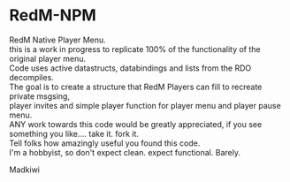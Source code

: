 # RedM-NPM
RedM Native Player Menu.  
this is a work in progress to replicate 100% of the functionality of the original player menu.  
Code uses active datastructs, databindings and lists from the RDO decompiles.  
The goal is to create a structure that RedM Players can fill to recreate private msgsing,  
player invites and simple player function for player menu and player pause menu.  
ANY work towards this code would be greatly appreciated, if you see something you like.... take it. fork it.   
Tell folks how amazingly useful you found this code.  
I'm a hobbyist, so don't expect clean. expect functional. Barely.   
  
Madkiwi